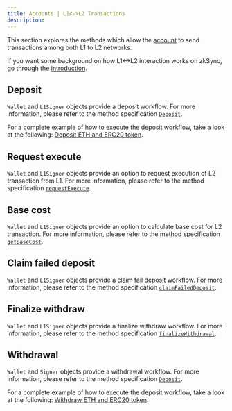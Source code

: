 ```yaml
---
title: Accounts | L1<->L2 Transactions
description:
---
```


This section explores the methods which allow the [account](/sdk/js/ethers/v5/accounts) to send transactions
among both L1 to L2 networks.

If you want some background on how L1<->L2 interaction works on zkSync, go through the
[introduction](https://docs.zksync.io/build/developer-reference/l1-l2-interop.html).

## Deposit

`Wallet` and `L1Signer` objects provide a deposit workflow. For more information,
please refer to the method specification [`Deposit`](/sdk/js/ethers/v5/accounts#deposit).

For a complete example of how to execute the deposit workflow, take a look at the following:
[Deposit ETH and ERC20 token](https://github.com/zksync-sdk/zksync2-examples/blob/main/js/src/01_deposit.ts).

## Request execute

`Wallet` and `L1Signer` objects provide an option to request execution of L2 transaction from L1.
For more information, please refer to the method specification [`requestExecute`](/sdk/js/ethers/v5/accounts#requestexecute).

## Base cost

`Wallet` and `L1Signer` objects provide an option to calculate base cost for L2 transaction.
For more information, please refer to the method specification [`getBaseCost`](/sdk/js/ethers/v5/accounts#getbasecost).

## Claim failed deposit

`Wallet` and `L1Signer` objects provide a claim fail deposit workflow.
For more information, please refer to the method specification [`claimFailedDeposit`](/sdk/js/ethers/v5/accounts#claimfaileddeposit).

## Finalize withdraw

`Wallet` and `L1Signer` objects provide a finalize withdraw workflow.
For more information, please refer to the method specification [`finalizeWithdrawal`](/sdk/js/ethers/v5/accounts#finalizewithdrawal).

## Withdrawal

`Wallet` and `Signer` objects provide a withdrawal workflow.
For more information, please refer to the method specification [`Deposit`](/sdk/js/ethers/v5/accounts#deposit).

For a complete example of how to execute the deposit workflow, take a look at the following:
[Withdraw ETH and ERC20 token](https://github.com/zksync-sdk/zksync2-examples/blob/main/js/src/04_withdraw.ts).
